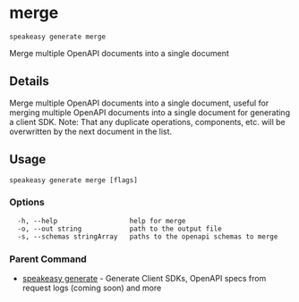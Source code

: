 # merge  
`speakeasy generate merge`  


Merge multiple OpenAPI documents into a single document  

## Details

Merge multiple OpenAPI documents into a single document, useful for merging multiple OpenAPI documents into a single document for generating a client SDK.
Note: That any duplicate operations, components, etc. will be overwritten by the next document in the list.

## Usage

```
speakeasy generate merge [flags]
```

### Options

```
  -h, --help                  help for merge
  -o, --out string            path to the output file
  -s, --schemas stringArray   paths to the openapi schemas to merge
```

### Parent Command

* [speakeasy generate](README.md)	 - Generate Client SDKs, OpenAPI specs from request logs (coming soon) and more
